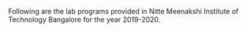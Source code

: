 Following are the lab programs provided in Nitte Meenakshi Institute of Technology Bangalore for the year 2019-2020.
